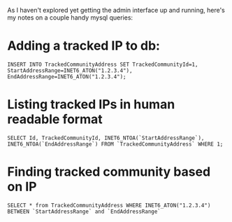 As I haven't explored yet getting the admin interface up and running, here's my notes on a couple handy mysql queries:

# Adding a tracked IP to db:

```
INSERT INTO TrackedCommunityAddress SET TrackedCommunityId=1, StartAddressRange=INET6_ATON("1.2.3.4"), EndAddressRange=INET6_ATON("1.2.3.4"); 
```

# Listing tracked IPs in human readable format

```
SELECT Id, TrackedCommunityId, INET6_NTOA(`StartAddressRange`), INET6_NTOA(`EndAddressRange`) FROM `TrackedCommunityAddress` WHERE 1;
```

# Finding tracked community based on IP

```
SELECT * from TrackedCommunityAddress WHERE INET6_ATON("1.2.3.4") BETWEEN `StartAddressRange` and `EndAddressRange`
```